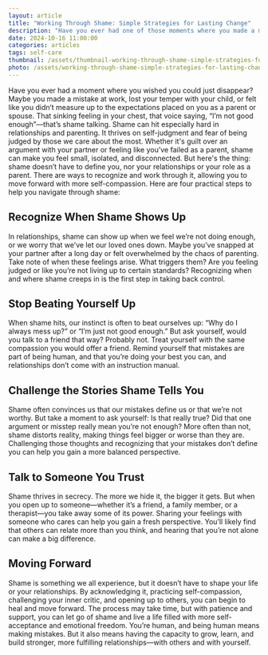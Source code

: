 ```yaml
---
layout: article
title: "Working Through Shame: Simple Strategies for Lasting Change"
description: "Have you ever had one of those moments where you made a mistake, felt embarrassed, or didn’t meet your own expectations—and couldn’t shake that feeling for hours, or even days? Maybe it's that urge to disappear after saying the wrong thing, that guilt over snapping at your child, or the constant worry that you’re not good enough as a partner. These moments can stir up self-doubt and feelings of inadequacy. In this article, you'll find four practical ways to work through shame and begin the journey toward self-compassion and personal growth."
date: 2024-10-16 11:00:00
categories: articles
tags: self-care
thumbnail: /assets/thumbnail-working-through-shame-simple-strategies-for-lasting-change.jpg
photo: /assets/working-through-shame-simple-strategies-for-lasting-change.jpg
---
```

Have you ever had a moment where you wished you could just disappear? Maybe you made a mistake at work, lost your temper with your child, or felt like you didn’t measure up to the expectations placed on you as a parent or spouse. That sinking feeling in your chest, that voice saying, “I’m not good enough”—that’s shame talking.
Shame can hit especially hard in relationships and parenting. It thrives on self-judgment and fear of being judged by those we care about the most. Whether it's guilt over an argument with your partner or feeling like you’ve failed as a parent, shame can make you feel small, isolated, and disconnected. 
But here's the thing: shame doesn’t have to define you, nor your relationships or your role as a parent. There are ways to recognize and work through it, allowing you to move forward with more self-compassion.
Here are four practical steps to help you navigate through shame:

Recognize When Shame Shows Up
--------
In relationships, shame can show up when we feel we’re not doing enough, or we worry that we’ve let our loved ones down. Maybe you’ve snapped at your partner after a long day or felt overwhelmed by the chaos of parenting. Take note of when these feelings arise. What triggers them? Are you feeling judged or like you’re not living up to certain standards? Recognizing when and where shame creeps in is the first step in taking back control.

Stop Beating Yourself Up
--------
When shame hits, our instinct is often to beat ourselves up: “Why do I always mess up?” or “I’m just not good enough.” But ask yourself, would you talk to a friend that way? Probably not. 
Treat yourself with the same compassion you would offer a friend. Remind yourself that mistakes are part of being human, and that you’re doing your best you can, and relationships don’t come with an instruction manual.

Challenge the Stories Shame Tells You
--------
Shame often convinces us that our mistakes define us or that we’re not worthy. But take a moment to ask yourself: Is that really true? Did that one argument or misstep really mean you’re not enough? More often than not, shame distorts reality, making things feel bigger or worse than they are. Challenging those thoughts and recognizing that your mistakes don’t define you can help you gain a more balanced perspective.

Talk to Someone You Trust
--------
Shame thrives in secrecy. The more we hide it, the bigger it gets. But when you open up to someone—whether it’s a friend, a family member, or a therapist—you take away some of its power. Sharing your feelings with someone who cares can help you gain a fresh perspective. You’ll likely find that others can relate more than you think, and hearing that you’re not alone can make a big difference.


Moving Forward
----
Shame is something we all experience, but it doesn’t have to shape your life or your relationships. By acknowledging it, practicing self-compassion, challenging your inner critic, and opening up to others, you can begin to heal and move forward. The process may take time, but with patience and support, you can let go of shame and live a life filled with more self-acceptance and emotional freedom.
You’re human, and being human means making mistakes. But it also means having the capacity to grow, learn, and build stronger, more fulfilling relationships—with others and with yourself.
